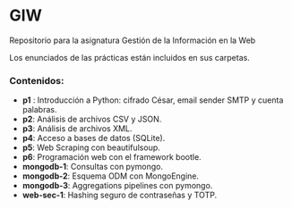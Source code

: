 # GIW
Repositorio para la asignatura Gestión de la Información en la Web

Los enunciados de las prácticas están incluidos en sus carpetas.

### Contenidos:

- **p1** : Introducción a Python: cifrado César, email sender SMTP y cuenta palabras.
- **p2**: Análisis de archivos CSV y JSON.
- **p3**: Análisis de archivos XML.
- **p4**: Acceso a bases de datos (SQLite).
- **p5**: Web Scraping con beautifulsoup.
- **p6**: Programación web con el framework bootle.
- **mongodb-1**: Consultas con pymongo.
- **mongodb-2**: Esquema ODM con MongoEngine.
- **mongodb-3**: Aggregations pipelines con pymongo.
- **web-sec-1**: Hashing seguro de contraseñas y TOTP.